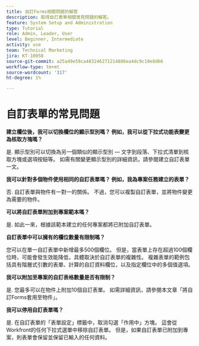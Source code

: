 ```yaml
---
title: 自訂Forms相關問題的解答
description: 取得自訂表單相關常見問題的解答。
feature: System Setup and Administration
type: Tutorial
role: Admin, Leader, User
level: Beginner, Intermediate
activity: use
team: Technical Marketing
jira: KT-10058
source-git-commit: a25a49e59ca483246271214886ea4dc9c10e8d66
workflow-type: tm+mt
source-wordcount: '317'
ht-degree: 1%

---
```


# 自訂表單的常見問題

**建立欄位後，我可以切換欄位的顯示型別嗎？ 例如，我可以從下拉式功能表變更為核取方塊嗎？**

是. 顯示型別可以切換為另一個類似的顯示型別 — 文字到段落、下拉式清單到核取方塊或選項按鈕等。 如需有關變更顯示型別的詳細資訊，請參閱建立自訂表單一文。


**我可以針對多個物件使用相同的自訂表單嗎？ 例如，我為專案任務建立的表單？**

否. 自訂表單與物件有一對一的關係。 不過，您可以複製自訂表單，並將物件變更為需要的物件。


**可以將自訂表單附加到專案範本嗎？**

是. 如此一來，根據該範本建立的任何專案都將已附加自訂表單。


**自訂表單中可以擁有的欄位數量有限制嗎？**

您可以在單一自訂表單中新增最多500個欄位。 但是，當表單上存在超過100個欄位時，可能會發生效能降低，具體取決於自訂表單的複雜性。 複雜表單的範例包括具有階層式引數的表單、計算的自訂資料欄位，以及指定欄位中的多個值選項。


**我可以附加至專案的自訂表格數量是否有限制？**

是. 您最多可以在物件上附加10個自訂表單。 如需詳細資訊，請參閱本文章「將自訂Forms套用至物件」。


**我可以停用自訂表單嗎？**

是. 在自訂表單的「表單設定」標籤中，取消勾選「作用中」方塊。 這會從Workfront的任何下拉式選單中移除自訂表單。 但是，如果自訂表單已附加到專案，則表單會保留並保留已輸入的任何資料。